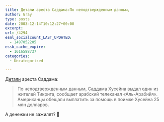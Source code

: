 ```yaml
---
title: Детали ареста Саддама:По неподтвержденным данным,
author: Gray
type: posts
date: 2003-12-14T10:12:27+00:00
excerpt:
url: /4294
esml_socialcount_LAST_UPDATED:
  - 1497052205
essb_cache_expire:
  - 1616588737
categories:
  - Uncategorized

---
```








<a href="http://www.obozrevatel.com.ua/news/3/108007.html" target="_blank">Детали</a> ареста Саддама:

> По неподтвержденным данным, Саддама Хусейна выдал один из жителей Тикрита, сообщает арабский телеканал &#171;Аль-Арабийя&#187;.  
> Американцы обещали выплатить за помощь в поимке Хусейна 25 млн долларов.

А денежки не зажилят? 🙂